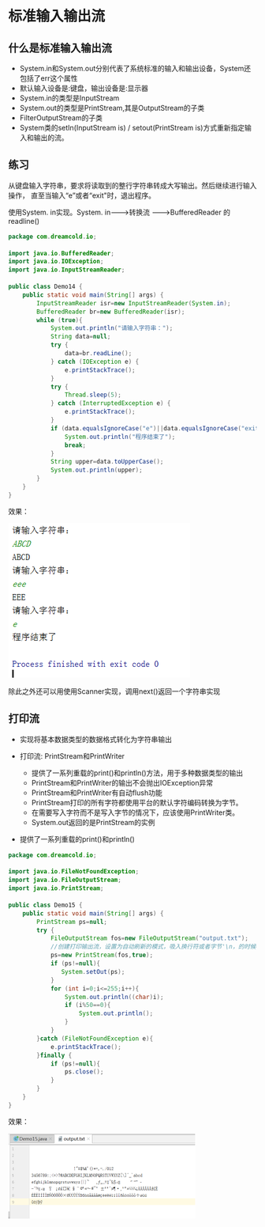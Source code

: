 # 标准输入输出流

## 什么是标准输入输出流

- System.in和System.out分别代表了系统标准的输入和输出设备，System还包括了err这个属性
- 默认输入设备是:键盘，输出设备是:显示器
- System.in的类型是InputStream
- System.out的类型是PrintStream,其是OutputStream的子类
- FilterOutputStream的子类
- System类的setIn(InputStream is) / setout(PrintStream is)方式重新指定输入和输出的流。

## 练习

从键盘输入字符串，要求将读取到的整行字符串转成大写输出。然后继续进行输入操作，
直至当输入“e”或者“exit"时，退出程序。



使用System. in实现。System. in--->转换流 --->BufferedReader 的readline()

```java
package com.dreamcold.io;

import java.io.BufferedReader;
import java.io.IOException;
import java.io.InputStreamReader;

public class Demo14 {
    public static void main(String[] args) {
        InputStreamReader isr=new InputStreamReader(System.in);
        BufferedReader br=new BufferedReader(isr);
        while (true){
            System.out.println("请输入字符串：");
            String data=null;
            try {
                data=br.readLine();
            } catch (IOException e) {
                e.printStackTrace();
            }
            try {
                Thread.sleep(5);
            } catch (InterruptedException e) {
                e.printStackTrace();
            }
            if (data.equalsIgnoreCase("e")||data.equalsIgnoreCase("exit")){
                System.out.println("程序结束了");
                break;
            }
            String upper=data.toUpperCase();
            System.out.println(upper);
        }
    }
}

```

效果：

![image-20210118174250480](images/image-20210118174250480.png)

除此之外还可以用使用Scanner实现，调用next()返回一个字符串实现



## 打印流

- 实现将基本数据类型的数据格式转化为字符串输出

- 打印流: PrintStream和PrintWriter
  - 提供了一系列重载的print()和println()方法，用于多种数据类型的输出
  - PrintStream和PrintWriter的输出不会抛出IOException异常
  - PrintStream和PrintWriter有自动flush功能
  - PrintStream打印的所有字符都使用平台的默认字符编码转换为字节。
  - 在需要写入字符而不是写入字节的情况下，应该使用PrintWriter类。
  - System.out返回的是PrintStream的实例

- 提供了一系列重载的print()和println()

```java
package com.dreamcold.io;

import java.io.FileNotFoundException;
import java.io.FileOutputStream;
import java.io.PrintStream;

public class Demo15 {
    public static void main(String[] args) {
        PrintStream ps=null;
        try {
            FileOutputStream fos=new FileOutputStream("output.txt");
            //创建打印输出流，设置为自动刷新的模式，吸入换行符或者字节'\n，的时候都会刷新输出的缓冲区
            ps=new PrintStream(fos,true);
            if (ps!=null){
               System.setOut(ps);
            }
            for (int i=0;i<=255;i++){
                System.out.println((char)i);
                if (i%50==0){
                    System.out.println();
                }
            }
        }catch (FileNotFoundException e){
            e.printStackTrace();
        }finally {
            if (ps!=null){
                ps.close();
            }
        }
    }
}

```

效果：

<img src="images/image-20210118175835355.png" alt="image-20210118175835355" style="zoom:50%;" />